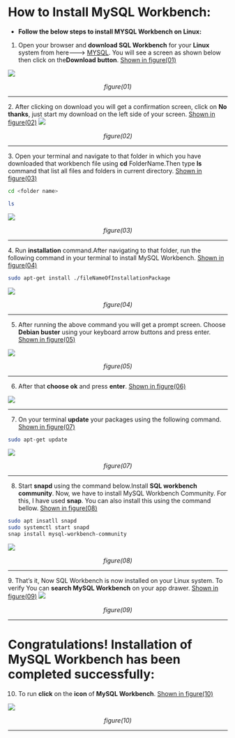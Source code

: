 #  How to Install MySQL Workbench:

- <b>Follow the below steps to install MYSQL Workbench on Linux:</b>

1. Open your browser and **download SQL Workbench** for your **Linux** system from here---> [MYSQL](https://dev.mysql.com/downloads/repo/apt/). You will see a screen as shown below then click on the**Download button**.  <ins>Shown in figure(01)</ins>
<img src="https://github.com/cyber-fanatic/ultimate-mysql-bootcamp/blob/main/00_getting_started/02_install_mysql_on_linux/images/Screenshot%20from%202024-05-09%2000-13-43.png">
<p align="center"><em>figure(01)</em></p>
<hr>
2.  After clicking on download you will get a confirmation screen, click on <b>No thanks</b>, just start my download on the left side of your screen. <ins>Shown in figure(02)</ins>
<img src="https://github.com/cyber-fanatic/ultimate-mysql-bootcamp/blob/main/00_getting_started/02_install_mysql_on_linux/images/Screenshot%20from%202024-05-09%2000-14-42.png">
<p align="center"><em>figure(02)</em></p>
<hr>
3. Open your terminal and navigate to that folder in which you have downloaded that workbench file using <b>cd</b> FolderName.Then type <b>ls</b> command that list all files and folders in current directory. <ins>Shown in figure(03)</ins><br>

```zsh
cd <folder name>

ls
```
<img src="https://github.com/cyber-fanatic/ultimate-mysql-bootcamp/blob/main/00_getting_started/02_install_mysql_on_linux/images/Screenshot%20from%202024-05-09%2000-17-19.png">

<p align="center"><em>figure(03)</em></p>
<hr>
4. Run <b>installation</b> command.After navigating to that folder, run the following command in your terminal to install MySQL Workbench. <ins>Shown in figure(04)</ins>

```zsh
sudo apt-get install ./fileNameOfInstallationPackage
```
<img src="https://github.com/cyber-fanatic/ultimate-mysql-bootcamp/blob/main/00_getting_started/02_install_mysql_on_linux/images/Screenshot%20from%202024-05-09%2000-18-27.png">
<p align="center"><em>figure(04)</em></p>
<hr>

5. After running the above command you will get a prompt screen. Choose <b>Debian buster</b> using your keyboard arrow buttons and press enter. <ins>Shown in figure(05)</ins>

<img src="https://github.com/cyber-fanatic/ultimate-mysql-bootcamp/blob/main/00_getting_started/02_install_mysql_on_linux/images/Screenshot%20from%202024-05-09%2001-32-22.png">
<p align="center"><em>figure(05)</em></p>
<hr>

6. After that <b>choose ok</b> and press <b>enter</b>. <ins>Shown in figure(06)</ins>

<img src="https://github.com/cyber-fanatic/ultimate-mysql-bootcamp/blob/main/00_getting_started/02_install_mysql_on_linux/images/Screenshot%20from%202024-05-09%2000-28-45.png">

<hr>

7. On your terminal <b>update</b> your packages using the following command. <ins>Shown in figure(07)</ins>
```zsh
sudo apt-get update
```
<img src="https://github.com/cyber-fanatic/ultimate-mysql-bootcamp/blob/main/00_getting_started/02_install_mysql_on_linux/images/Screenshot%20from%202024-05-09%2000-32-13.png">

<p align="center"><em>figure(07)</em></p>

<hr>

8. Start <b>snapd</b> using the command below.Install <b>SQL workbench community</b>. Now, we have to install MySQL Workbench Community. For this, I have used <b>snap</b>. You can also install this using the  command bellow. <ins>Shown in figure(08)</ins>
```zsh
sudo apt insatll snapd
sudo systemctl start snapd
snap install mysql-workbench-community
```

<img src="https://github.com/cyber-fanatic/ultimate-mysql-bootcamp/blob/main/00_getting_started/02_install_mysql_on_linux/images/Screenshot%20from%202024-05-09%2000-43-01.png">

<p align="center"><em>figure(08)</em></p>
<hr>
9. That’s it, Now SQL Workbench is now installed on your Linux system. To verify You can <b>search MySQL Workbench</b> on your app drawer. <ins>Shown in figure(09)</ins>

<img src="https://github.com/cyber-fanatic/ultimate-mysql-bootcamp/blob/main/00_getting_started/02_install_mysql_on_linux/images/Screenshot%20from%202024-05-09%2000-56-47.png">

<p align="center"><em>figure(09)</em></p>

<hr>

# Congratulations! Installation of MySQL Workbench has been completed successfully:

10. To run <b>click</b> on the <b>icon</b> of <b>MySQL Workbench</b>. <ins>Shown in figure(10)</ins>

<img src="https://github.com/cyber-fanatic/ultimate-mysql-bootcamp/blob/main/00_getting_started/02_install_mysql_on_linux/images/Screenshot%20from%202024-05-09%2019-33-29.png">

<p align="center"><em>figure(10)</em></p>
<hr>


